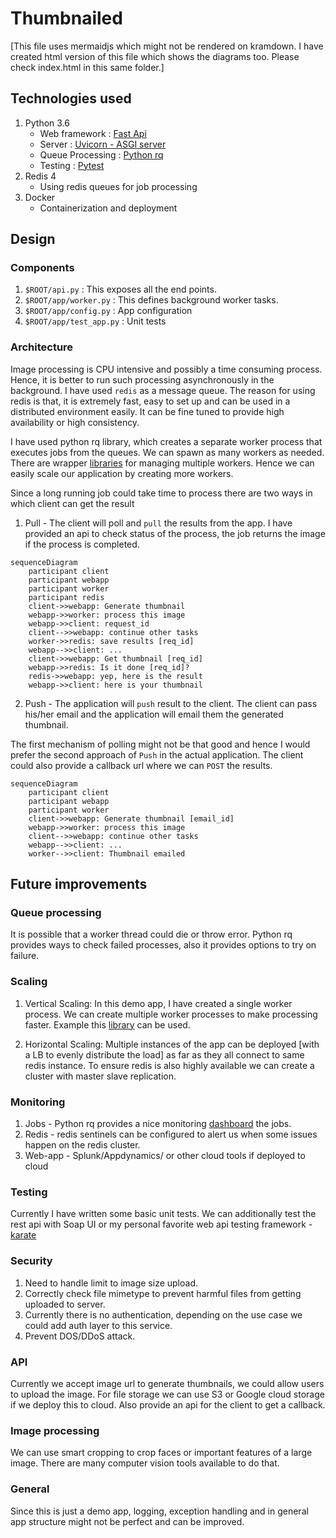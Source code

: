 # Thumbnailed

[This file uses mermaidjs which might not be rendered on kramdown. I have created html version of this file which shows the diagrams too. Please check index.html in this same folder.]

## Technologies used

1. Python 3.6
    - Web framework : [Fast Api](https://fastapi.tiangolo.com/)
    - Server : [Uvicorn - ASGI server](https://www.uvicorn.org/)
    - Queue Processing : [Python rq](https://python-rq.org/)
    - Testing : [Pytest](https://docs.pytest.org/en/latest/)
2. Redis 4
    - Using redis queues for job processing
3. Docker
    - Containerization and deployment

## Design

### Components

1. `$ROOT/api.py` : This exposes all the end points.
2. `$ROOT/app/worker.py` : This defines background worker tasks.
3. `$ROOT/app/config.py` : App configuration
4. `$ROOT/app/test_app.py` : Unit tests

### Architecture

Image processing is CPU intensive and possibly a time consuming process. Hence, it is better to run such processing asynchronously in the background. I have used `redis` as a message queue. The reason for using redis is that, it is extremely fast, easy to set up and can be used in a distributed environment easily. It can be fine tuned to provide high availability or high consistency.

I have used python rq library, which creates a separate worker process that executes jobs from the queues. We can spawn as many workers as needed. There are wrapper [libraries](http://supervisord.org/) for managing multiple workers. Hence we can easily scale our application by creating more workers.

Since a long running job could take time to process there are two ways in which client can get the result

1. Pull - The client will poll and `pull` the results from the app. I have provided an api to check status of the process, the job returns the image if the process is completed.

```mermaid
sequenceDiagram
    participant client
    participant webapp
    participant worker
    participant redis
    client->>webapp: Generate thumbnail
    webapp->>worker: process this image
    webapp->>client: request_id
    client-->>webapp: continue other tasks
    worker->>redis: save results [req_id]
    webapp-->>client: ...
    client->>webapp: Get thumbnail [req_id]
    webapp->>redis: Is it done [req_id]?
    redis->>webapp: yep, here is the result
    webapp->>client: here is your thumbnail   
```

2. Push - The application will `push` result to the client. The client can pass his/her email and the application will email them the generated thumbnail.

The first mechanism of polling might not be that good and hence I would prefer the second approach of `Push` in the actual application. The client could also provide a callback url where we can `POST` the results.

```mermaid
sequenceDiagram
    participant client
    participant webapp
    participant worker
    client->>webapp: Generate thumbnail [email_id]
    webapp->>worker: process this image
    client-->>webapp: continue other tasks
    webapp-->>client: ...
    worker-->>client: Thumbnail emailed
```

## Future improvements

### Queue processing

It is possible that a worker thread could die or throw error. Python rq provides ways to check failed processes, also it provides options to try on failure.

### Scaling

1. Vertical Scaling: In this demo app, I have created a single worker process. We can create multiple worker processes to make processing faster. Example this [library](http://supervisord.org/) can be used.

2. Horizontal Scaling: Multiple instances of the app can be deployed [with a LB to evenly distribute the load] as far as they all connect to same redis instance. To ensure redis is also highly available we can create a cluster with master slave replication.


### Monitoring

1. Jobs - Python rq provides a nice monitoring [dashboard](https://python-rq.org/docs/monitoring/) the jobs.
2. Redis - redis sentinels can be configured to alert us when some issues happen on the redis cluster.
3. Web-app - Splunk/Appdynamics/ or other cloud tools if deployed to cloud


### Testing

Currently I have written some basic unit tests. We can additionally test the rest api with Soap UI or my personal favorite web api testing framework - [karate](https://github.com/intuit/karate)


### Security

1. Need to handle limit to image size upload.
2. Correctly check file mimetype to prevent harmful files from getting uploaded to server.
3. Currently there is no authentication, depending on the use case we could add auth layer to this service.
4. Prevent DOS/DDoS attack.

### API

Currently we accept image url to generate thumbnails, we could allow users to upload the image. For file storage we can use S3 or Google cloud storage if we deploy this to cloud. Also provide an api for the client to get a callback.

### Image processing

We can use smart cropping to crop faces or important features of a large image. There are many computer vision tools available to do that.

### General

Since this is just a demo app, logging, exception handling and in general app structure 
might not be perfect and can be improved.



